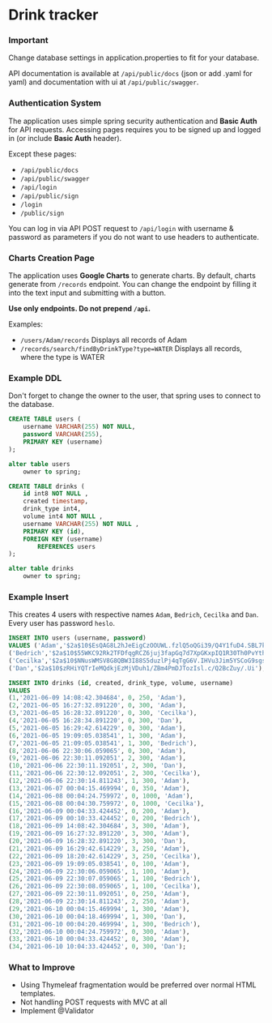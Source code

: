 # Drink tracker

### Important

Change database settings in application.properties to fit for your database.

API documentation is available at `/api/public/docs` (json or add .yaml 
for yaml) and documentation with ui at `/api/public/swagger`.

### Authentication System

The application uses simple spring security authentication and 
**Basic Auth** for API requests. Accessing pages requires you to be 
signed up and logged in (or include **Basic Auth** header).

Except these pages:

- `/api/public/docs`
- `/api/public/swagger`
- `/api/login`
- `/api/public/sign`
- `/login`
- `/public/sign`

You can log in via API POST request to  `/api/login` with 
username & password as parameters if you do not want to use headers
to authenticate.

### Charts Creation Page

The application uses **Google Charts** to generate charts. 
By default, charts generate from `/records` endpoint. You can
change the endpoint by filling it into the text input and 
submitting with a button.

**Use only endpoints. Do not prepend `/api`.**

Examples:

- `/users/Adam/records` Displays all records of Adam
- `/records/search/findByDrinkType?type=WATER` Displays all records, where the type is WATER 

### Example DDL

Don't forget to change the owner to the user, that spring uses to connect to the database.

```SQL
CREATE TABLE users (
    username VARCHAR(255) NOT NULL,
    password VARCHAR(255),
    PRIMARY KEY (username)
);

alter table users
    owner to spring;

CREATE TABLE drinks (
    id int8 NOT NULL ,
    created timestamp,
    drink_type int4,
    volume int4 NOT NULL ,
    username VARCHAR(255) NOT NULL ,
    PRIMARY KEY (id),
    FOREIGN KEY (username)
        REFERENCES users
);

alter table drinks
    owner to spring;
```

### Example Insert

This creates 4 users with respective names `Adam`, `Bedrich`,
 `Cecilka` and `Dan`. Every user has password 
`heslo`.

```SQL
INSERT INTO users (username, password)
VALUES ('Adam','$2a$10$EsQAG8L2hJeEigCzOOUWL.fzlQ5oQGi39/Q4Y1fuD4.SBL7kHq0R2'),
('Bedrich','$2a$10$55WKC92Rk2TFDfqgRCZ6juj3fapGq7d7XpGKxpIQ1R30Th0PvYthe'),
('Cecilka','$2a$10$NNusWMSV8G8QBW3I88S5duzlPj4qTgG6V.IHVu3Jim5YSCoG9sgs6'),
('Dan','$2a$10$zRHiYQTrIeMQdkjEzMjVDuh1/ZBm4PmDJTozIsl.c/Q2BcZuy/.Ui');

INSERT INTO drinks (id, created, drink_type, volume, username)
VALUES
(1,'2021-06-09 14:08:42.304684', 0, 250, 'Adam'),
(2,'2021-06-05 16:27:32.891220', 0, 300, 'Adam'),
(3,'2021-06-05 16:28:32.891220', 0, 300, 'Cecilka'),
(4,'2021-06-05 16:28:34.891220', 0, 300, 'Dan'),
(5,'2021-06-05 16:29:42.614229', 0, 300, 'Adam'),
(6,'2021-06-05 19:09:05.038541', 1, 300, 'Adam'),
(7,'2021-06-05 21:09:05.038541', 1, 300, 'Bedrich'),
(8,'2021-06-06 22:30:06.059065', 0, 300, 'Adam'),
(9,'2021-06-06 22:30:11.092051', 2, 300, 'Adam'),
(10,'2021-06-06 22:30:11.192051', 2, 300, 'Dan'),
(11,'2021-06-06 22:30:12.092051', 2, 300, 'Cecilka'),
(12,'2021-06-06 22:30:14.811243', 1, 300, 'Adam'),
(13,'2021-06-07 00:04:15.469994', 0, 350, 'Adam'),
(14,'2021-06-08 00:04:24.759972', 0, 1000, 'Adam'),
(15,'2021-06-08 00:04:30.759972', 0, 1000, 'Cecilka'),
(16,'2021-06-09 00:04:33.424452', 0, 200, 'Adam'),
(17,'2021-06-09 00:10:33.424452', 0, 200, 'Bedrich'),
(18,'2021-06-09 14:08:42.304684', 3, 300, 'Adam'),
(19,'2021-06-09 16:27:32.891220', 3, 300, 'Adam'),
(20,'2021-06-09 16:28:32.891220', 3, 300, 'Dan'),
(21,'2021-06-09 16:29:42.614229', 3, 250, 'Adam'),
(22,'2021-06-09 18:20:42.614229', 3, 250, 'Cecilka'),
(23,'2021-06-09 19:09:05.038541', 0, 100, 'Adam'),
(24,'2021-06-09 22:30:06.059065', 1, 100, 'Adam'),
(25,'2021-06-09 22:30:07.059065', 1, 100, 'Bedrich'),
(26,'2021-06-09 22:30:08.059065', 1, 100, 'Cecilka'),
(27,'2021-06-09 22:30:11.092051', 0, 250, 'Adam'),
(28,'2021-06-09 22:30:14.811243', 2, 250, 'Adam'),
(29,'2021-06-10 00:04:15.469994', 1, 300, 'Adam'),
(30,'2021-06-10 00:04:18.469994', 1, 300, 'Dan'),
(31,'2021-06-10 00:04:20.469994', 1, 300, 'Bedrich'),
(32,'2021-06-10 00:04:24.759972', 0, 300, 'Adam'),
(33,'2021-06-10 00:04:33.424452', 0, 300, 'Adam'),
(34,'2021-06-10 10:04:33.424452', 0, 300, 'Dan');
```

### What to Improve

- Using Thymeleaf fragmentation would be preferred over normal HTML templates.
- Not handling POST requests with MVC at all
- Implement @Validator
